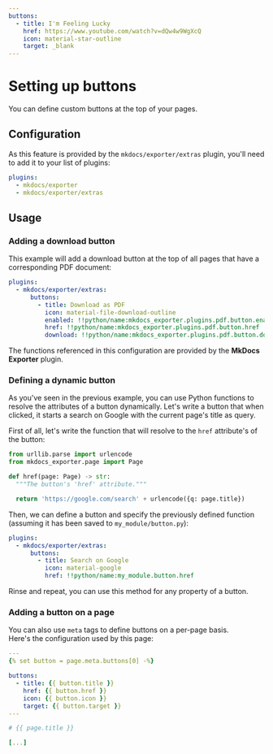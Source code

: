```yaml
---
buttons:
  - title: I'm Feeling Lucky
    href: https://www.youtube.com/watch?v=dQw4w9WgXcQ
    icon: material-star-outline
    target: _blank
---
```


# Setting up buttons

You can define custom buttons at the top of your pages.

## Configuration

As this feature is provided by the `mkdocs/exporter/extras` plugin, you'll need to add it to your list of plugins:

```yaml
plugins:
  - mkdocs/exporter
  - mkdocs/exporter/extras
```

## Usage

### Adding a download button

This example will add a download button at the top of all pages that have a corresponding PDF document:

```yaml
plugins:
  - mkdocs/exporter/extras:
      buttons:
        - title: Download as PDF
          icon: material-file-download-outline
          enabled: !!python/name:mkdocs_exporter.plugins.pdf.button.enabled
          href: !!python/name:mkdocs_exporter.plugins.pdf.button.href
          download: !!python/name:mkdocs_exporter.plugins.pdf.button.download
```

The functions referenced in this configuration are provided by the **MkDocs Exporter** plugin.

### Defining a dynamic button

As you've seen in the previous example, you can use Python functions to resolve the attributes of a button dynamically.
Let's write a button that when clicked, it starts a search on Google with the current page's title as query.

First of all, let's write the function that will resolve to the `href` attribute's of the button:

```python
from urllib.parse import urlencode
from mkdocs_exporter.page import Page

def href(page: Page) -> str:
  """The button's 'href' attribute."""

  return 'https://google.com/search' + urlencode({q: page.title})
```

Then, we can define a button and specify the previously defined function (assuming it has been saved to `my_module/button.py`):

```yaml
plugins:
  - mkdocs/exporter/extras:
      buttons:
        - title: Search on Google
          icon: material-google
          href: !!python/name:my_module.button.href
```

Rinse and repeat, you can use this method for any property of a button.

### Adding a button on a page

You can also use `meta` tags to define buttons on a per-page basis.  
Here's the configuration used by this page:

```yaml
---
{% set button = page.meta.buttons[0] -%}

buttons:
  - title: {{ button.title }}
    href: {{ button.href }}
    icon: {{ button.icon }}
    target: {{ button.target }}
---

# {{ page.title }}

[...]
```
